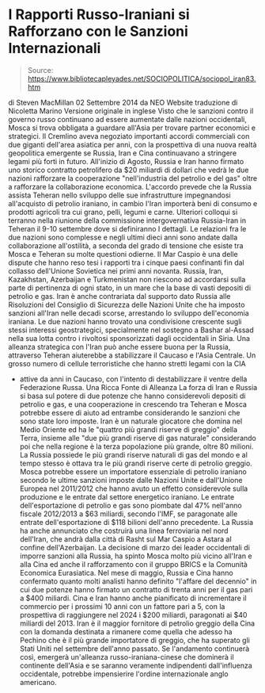 # I Rapporti Russo-Iraniani si Rafforzano con le Sanzioni Internazionali

> Source: https://www.bibliotecapleyades.net/SOCIOPOLITICA/sociopol_iran83.htm

di
Steven MacMillan
02 Settembre 2014
da
NEO
Website
traduzione di
Nicoletta Marino
Versione originale in inglese
Visto che le sanzioni contro il governo russo continuano ad essere aumentate
dalle nazioni occidentali, Mosca si trova obbligata a guardare all'Asia per
trovare partner economici e strategici.
Il Cremlino aveva negoziato importanti accordi commerciali con due giganti
dell'area asiatica per anni, con la prospettiva di una nuova realtà
geopolitica emergente se Russia, Iran e Cina continuavano a stringere legami
più forti in futuro.
All'inizio di Agosto,
Russia e Iran hanno firmato uno storico contratto petrolifero da $20
miliardi di dollari
che vedrà le due nazioni rafforzare la cooperazione "nell'industria del
petrolio e del gas" oltre a rafforzare la collaborazione economica.
L'accordo prevede che la Russia assista Teheran nello sviluppo delle sue
infrastrutture impegnandosi all'acquisto di petrolio iraniano, in cambio
l'Iran importerà beni di consumo e prodotti agricoli tra cui grano, pelli,
legumi e carne.
Ulteriori colloqui si terranno nella riunione della commissione
intergovernativa Russia-Iran in Teheran il 9-10 settembre dove si
definiranno I dettagli.
Le relazioni fra le due nazioni sono complesse e negli ultimi dieci anni
sono andate dalla collaborazione all'ostilità, a seconda del grado di
tensione che esiste tra Mosca e Teheran su molte questioni odierne. Il Mar
Caspio è una delle dispute che hanno reso tesi i rapporti tra i cinque paesi
confinanti fin dal collasso dell'Unione Sovietica nei primi anni novanta.
Russia, Iran, Kazakhstan, Azerbaijan e Turkmenistan non riescono ad
accordarsi sulla parte di pertinenza di ogni stato, in un mare che la base
di vasti depositi di petrolio e gas.
Iran è anche contrariata dal supporto dato Russia alle Risoluzioni del
Consiglio di Sicurezza delle Nazioni Unite che ha
imposto sanzioni all'Iran
nelle decadi scorse, arrestando lo sviluppo dell'economia iraniana.
Le due nazioni hanno trovato una condivisione crescente sugli stessi
interessi geostrategici, specialmente nel sostegno a Bashar al-Assad
nella sua lotta contro i rivoltosi sponsorizzati dagli occidentali
in Siria.
Una alleanza strategica con l'Iran può anche essere buona per la Russia,
attraverso Teheran aiuterebbe a stabilizzare il Caucaso e l'Asia Centrale.
Un grosso numero di cellule terroristiche che hanno
stretti legami con la CIA
- attive da anni in Caucaso, con l'intento di destabilizzare il ventre della
Federazione Russa.
Una Ricca Fonte di Alleanza
La
forza
di Iran e Russia si basa
sul potere di due potenze che hanno considerevoli depositi di petrolio e
gas, e una cooperazione in crescendo tra Teheran e Mosca potrebbe essere di
aiuto ad entrambe considerando le sanzioni che sono state loro imposte.
Iran è un naturale giocatore che domina
nel Medio Oriente
ed ha le "quattro
più grandi riserve di greggio"
della Terra, insieme alle "due più grandi riserve di gas naturale"
considerando poi che nella regione è la terza popolazione più grande,
oltre 80 milioni.
La Russia possiede le più grandi riserve naturali di gas del mondo e al
tempo stesso è ottava tra le più grandi riserve certe di petrolio greggio.
Mosca potrebbe essere un importatore essenziale di petrolio iraniano secondo
le ultime sanzioni imposte dalle Nazioni Unite e dall'Unione Europea nel
2011/2012 che hanno avuto un effetto considerevole sulla produzione e le
entrate dal settore energetico iraniano.
Le entrate dell'esportazione di petrolio e gas sono piombate dal
47% nell'anno fiscale 2012/2013 a $63 miliardi,
secondo l'IMF, se paragonate alle entrate dell'esportazione di $118 bilioni
dell'anno precedente.
La Russia ha anche annunciato che costruirà una
linea ferroviaria nel nord dell'Iran,
che andrà dalla città di Rasht sul Mar Caspio a Astara al confine
dell'Azerbaijan.
La decisione di marzo dei leader occidentali di imporre sanzioni alla
Russia, ha spinto Mosca molto più vicino all'Iran e alla Cina ed anche il
rafforzamento con
il gruppo BRICS
e la Comunità Economica Eurasiatica.
NeI mese di maggio, Russia e Cina hanno confermato quanto molti analisti
hanno definito "l'affare del decennio" in cui due potenze hanno firmato un
contratto di trenta anni per il gas pari a $400 miliardi.
Cina e Iran hanno anche pianificato di incrementare il commercio per i
prossimi 10 anni con un fattore pari a 5, con la prospettiva di raggiungere
nel 2024 i
$200 miliardi,
paragonati ai $40 miliardi del 2013.
Iran è il maggior fornitore di petrolio greggio della Cina con la domanda
destinata a rimanere come quella che adesso ha Pechino che è
il più grande importatore di greggio,
che ha superato gli Stati Uniti nel settembre dell'anno passato.
Se l'andamento continuerà così, emergerà un'alleanza russo-iraniana-cinese
che dominerà il continente dell'Asia e se saranno veramente indipendenti
dall'influenza occidentale, potrebbe impensierire l'ordine internazionale
anglo americano.
